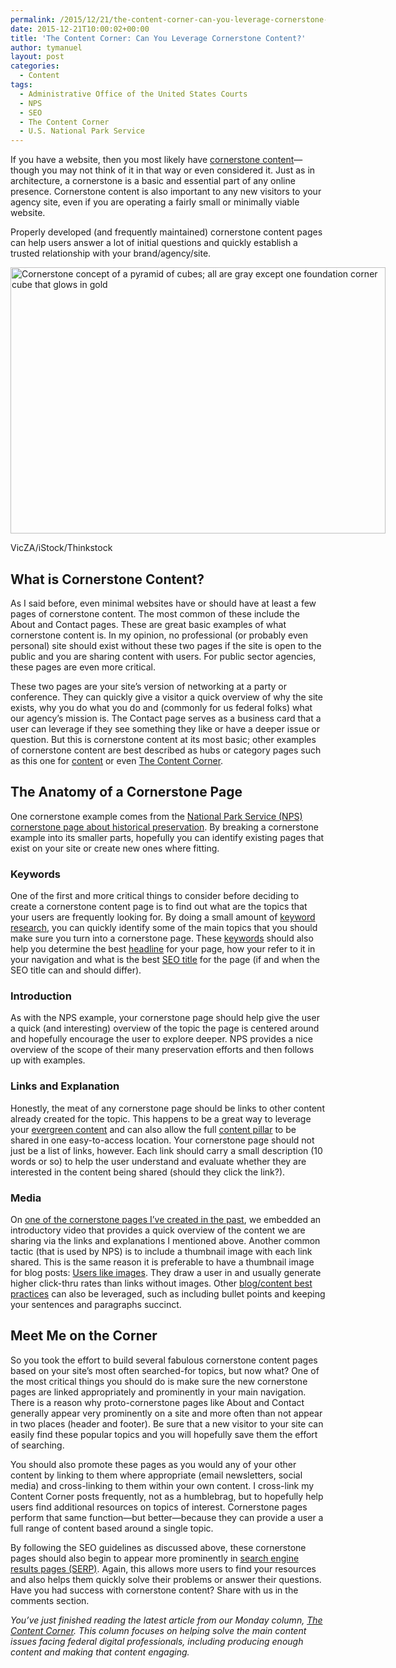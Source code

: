 ```yaml
---
permalink: /2015/12/21/the-content-corner-can-you-leverage-cornerstone-content/
date: 2015-12-21T10:00:02+00:00
title: 'The Content Corner: Can You Leverage Cornerstone Content?'
author: tymanuel
layout: post
categories:
  - Content
tags:
  - Administrative Office of the United States Courts
  - NPS
  - SEO
  - The Content Corner
  - U.S. National Park Service
---
```


If you have a website, then you most likely have <a href="http://www.copyblogger.com/cornerstone-content-101/" target="_blank">cornerstone content</a>—though you may not think of it in that way or even considered it. Just as in architecture, a cornerstone is a basic and essential part of any online presence. Cornerstone content is also important to any new visitors to your agency site, even if you are operating a fairly small or minimally viable website.

Properly developed (and frequently maintained) cornerstone content pages can help users answer a lot of initial questions and quickly establish a trusted relationship with your brand/agency/site.

<div id="attachment_337131" style="width: 610px" class="wp-caption aligncenter">
  <img class="size-full wp-image-337131" src="https://s3.amazonaws.com/sitesusa/wp-content/uploads/sites/212/2015/12/600-x-426-Cornerstone-Concept-VicZA-iStock-Thinkstock-147006028.jpg" alt="Cornerstone concept of a pyramid of cubes; all are gray except one foundation corner cube that glows in gold" width="600" height="426" />
  
  <p class="wp-caption-text">
    VicZA/iStock/Thinkstock
  </p>
</div>

## What is Cornerstone Content?

As I said before, even minimal websites have or should have at least a few pages of cornerstone content. The most common of these include the About and Contact pages. These are great basic examples of what cornerstone content is. In my opinion, no professional (or probably even personal) site should exist without these two pages if the site is open to the public and you are sharing content with users. For public sector agencies, these pages are even more critical.

These two pages are your site’s version of networking at a party or conference. They can quickly give a visitor a quick overview of why the site exists, why you do what you do and (commonly for us federal folks) what our agency’s mission is. The Contact page serves as a business card that a user can leverage if they see something they like or have a deeper issue or question. But this is cornerstone content at its most basic; other examples of cornerstone content are best described as hubs or category pages such as this one for <a href="https://www.digitalgov.gov/category/content/" target="_blank">content</a> or even <a href="https://www.digitalgov.gov/tag/the-content-corner/" target="_blank">The Content Corner</a>.

## The Anatomy of a Cornerstone Page

One cornerstone example comes from the <a href="http://www.nps.gov/history/preservation.htm" target="_blank">National Park Service (NPS) cornerstone page about historical preservation</a>. By breaking a cornerstone example into its smaller parts, hopefully you can identify existing pages that exist on your site or create new ones where fitting.

### Keywords

One of the first and more critical things to consider before deciding to create a cornerstone content page is to find out what are the topics that your users are frequently looking for. By doing a small amount of <a href="http://www.copyblogger.com/keyword-research/" target="_blank">keyword research</a>, you can quickly identify some of the main topics that you should make sure you turn into a cornerstone page. These <a href="https://www.digitalgov.gov/2015/11/30/the-content-corner-the-balance-between-seo-and-the-user/" target="_blank">keywords</a> should also help you determine the best <a href="https://www.digitalgov.gov/2015/06/22/the-content-corner-writing-better-headlines/" target="_blank">headline</a> for your page, how your refer to it in your navigation and what is the best <a href="https://www.digitalgov.gov/2015/11/30/the-content-corner-the-balance-between-seo-and-the-user/" target="_blank">SEO title</a> for the page (if and when the SEO title can and should differ).

### Introduction

As with the NPS example, your cornerstone page should help give the user a quick (and interesting) overview of the topic the page is centered around and hopefully encourage the user to explore deeper. NPS provides a nice overview of the scope of their many preservation efforts and then follows up with examples.

### Links and Explanation

Honestly, the meat of any cornerstone page should be links to other content already created for the topic. This happens to be a great way to leverage your <a href="https://www.digitalgov.gov/2015/03/09/the-content-corner-performing-a-content-audit/" target="_blank">evergreen content</a> and can also allow the full <a href="https://www.digitalgov.gov/2015/02/09/the-content-corner-content-pillars-the-foundation-of-any-effective-content-strategy/" target="_blank">content pillar</a> to be shared in one easy-to-access location. Your cornerstone page should not just be a list of links, however. Each link should carry a small description (10 words or so) to help the user understand and evaluate whether they are interested in the content being shared (should they click the link?).

### Media

On <a href="https://oscar.uscourts.gov/about" target="_blank">one of the cornerstone pages I’ve created in the past</a>, we embedded an introductory video that provides a quick overview of the content we are sharing via the links and explanations I mentioned above. Another common tactic (that is used by NPS) is to include a thumbnail image with each link shared. This is the same reason it is preferable to have a thumbnail image for blog posts: <a href="https://www.digitalgov.gov/2015/11/13/engage-the-community-with-visual-greatness/" target="_blank">Users like images</a>. They draw a user in and usually generate higher click-thru rates than links without images. Other <a href="https://www.digitalgov.gov/resources/plain-language-web-writing-tips/" target="_blank">blog/content best practices</a> can also be leveraged, such as including bullet points and keeping your sentences and paragraphs succinct.

## Meet Me on the Corner

So you took the effort to build several fabulous cornerstone content pages based on your site’s most often searched-for topics, but now what? One of the most critical things you should do is make sure the new cornerstone pages are linked appropriately and prominently in your main navigation. There is a reason why proto-cornerstone pages like About and Contact generally appear very prominently on a site and more often than not appear in two places (header and footer). Be sure that a new visitor to your site can easily find these popular topics and you will hopefully save them the effort of searching.

You should also promote these pages as you would any of your other content by linking to them where appropriate (email newsletters, social media) and cross-linking to them within your own content. I cross-link my Content Corner posts frequently, not as a humblebrag, but to hopefully help users find additional resources on topics of interest. Cornerstone pages perform that same function—but better—because they can provide a user a full range of content based around a single topic.

By following the SEO guidelines as discussed above, these cornerstone pages should also begin to appear more prominently in [search engine results pages (SERP)](https://www.digitalgov.gov/2015/11/30/the-content-corner-the-balance-between-seo-and-the-user/). Again, this allows more users to find your resources and also helps them quickly solve their problems or answer their questions. Have you had success with cornerstone content? Share with us in the comments section.

<div class="hdivider">
</div>

_You’ve just finished reading the latest article from our Monday column, [The Content Corner](https://www.digitalgov.gov/tag/the-content-corner/). This column focuses on helping solve the main content issues facing federal digital professionals, including producing enough content and making that content engaging._